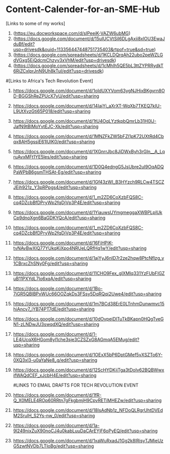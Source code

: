 # Content-Calender-for-an-SME-Hub
[Links to some of my works] 
1. (https://eu.docworkspace.com/d/sIPeeiK-VAZW6ubMG)
2. (https://docs.google.com/document/d/15uIUCVtSiI6DLgAxii8xlOU3EwaJduBf/edit?usp=drivesdk&ouid=113356447448751735403&rtpof=true&sd=true)
3. (https://docs.google.com/spreadsheets/d/1KCLDQrqAh22ubo2peWZLGdVGxg5EiQdcmChzyv3xVhM/edit?usp=drivesdk)
4. (https://docs.google.com/spreadsheets/d/1cMhIh5QE5bL3ttZYPRRydkT6RiZCxlprJnN9Uh8kTuI/edit?usp=drivesdk)

#[Links to Africa's Tech Revolution Event]
1. https://docs.google.com/document/d/1oIdUXYVom63ygNJHixBKgyrn8OD-BGGShReZPUcX7yU/edit?usp=sharing
2. https://docs.google.com/document/d/14IajYj_aXrXT-WqXb7TKEQ7kIU-L9UtXvzGti65P018/edit?usp=sharing
3. https://docs.google.com/document/d/1tU4OqLYztkpbQmrLb31H0lJ-JafN9tBlMoYvtEJC-Xk/edit?usp=sharing
4. https://docs.google.com/document/d/1MNZFkZW5bFZl1pK72UXtRd4Cbqx8AH5gssiE61lUlK0/edit?usp=sharing
5. https://docs.google.com/document/d/1XGnrrJbc8JiDWxByh3rGln__A_LqruAvxMFt1YE5les/edit?usp=sharing
6. https://docs.google.com/document/d/1D0Q4edngG5JsUbre2uI9OqADQPaWPbB6gsmTHSAt-Eg/edit?usp=sharing
7. https://docs.google.com/document/d/1Gf43zWI_B3HYzch9RLCw4TSCZJEih921z_Y3pRPpgs4/edit?usp=sharing
8. https://docs.google.com/document/d/1_m2ZD6CoXzbFQS8C-cq4DZcbBfDPryWp2fqDjVp3P4E/edit?usp=sharing
9. https://docs.google.com/document/d/1YiauwsUYmgmeggaXWBPLpIUkCp9dnoXgn6BaGDKYQcA/edit?usp=sharing
10. https://docs.google.com/document/d/1_m2ZD6CoXzbFQS8C-cq4DZcbBfDPryWp2fqDjVp3P4E/edit?usp=sharing
11. https://docs.google.com/document/d/16FiHPiK-tvNAvBwXIQ77YUkqKiXpo4NRUeLQRfHq1wY/edit?usp=sharing
12. https://docs.google.com/document/d/1ajYyJ6nID7r2ze2hqw8PtcNflzg_y1CBrxcZhSNy0Fg/edit?usp=sharing
13. https://docs.google.com/document/d/11CHO9Fex_gIXMlq331YzFUbFIGZuB11PXYdL7Io6xqA/edit?usp=sharing
14. https://docs.google.com/document/d/1Bo-7iGR5QBlBPxWUc66OOZqkDs3FSsy5DqRQqi2Uwe4/edit?usp=sharing
15. https://docs.google.com/document/d/1m7BCd38ErE0LTnhmDunwmvc15hiAncv7_iYB74PT7dE/edit?usp=sharing
16. https://docs.google.com/document/d/10dOvpejDlTuTkBKapn0HQgTveGN1-zLNDwJU3swqdXQ/edit?usp=sharing
17. https://docs.google.com/document/d/1-LE4jUcqX6HGom8yl1che3sje3CZSZxG8AGmqA5EMug/edit?usp=sharing
18. https://docs.google.com/document/d/1OExX5bP6DptGMef5vXSZTo6Y-0XQ3xl3-u0aYaNe8_g/edit?usp=sharing
19. https://docs.google.com/document/d/12ScHYDKijTga3tDoIv62BQBWwxifWAQdCEF_xJcbH4E/edit?usp=sharing

    #LINKS TO EMAIL DRAFTS FOR TECH REVOLUTION EVENT
1. https://docs.google.com/document/d/1fR-Q_X0MELE4ROp60RRtn7gFkgbmjH9CpvRETiMHEZw/edit?usp=sharing
2. https://docs.google.com/document/d/18lsAdNb1z_NFDoQLRgrUhtDVEdM2SrulH_S2Ys-nw_0/edit?usp=sharing
3. https://docs.google.com/document/d/1a-9l249nixZuX90noCJ4u0kabLuuDaCArEYjF6oPyEQ/edit?usp=sharing
4. https://docs.google.com/document/d/1xaWuRxadJ1Gg2k8lRisyTJMieUzG5zwtNVDb7LTIoBg/edit?usp=sharing
